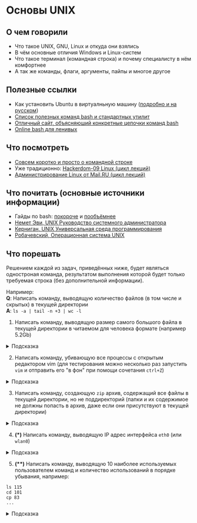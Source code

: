 # Основы UNIX

## О чем говорили
- Что такое UNIX, GNU, Linux и откуда они взялись
- В чём основные отличия Windows и Linux-систем
- Что такое терминал (командная строка) и почему специалисту в нём комфортнее
- А так же команды, флаги, аргументы, пайпы и многое другое

## Полезные ссылки
- Как установить Ubuntu в виртуалньную машину ([подробно и на русском](http://profitraders.com/Ubuntu/VirtualBoxUbuntuInstall.html))
- [Список полезных команд bash и стандартных утилит](http://isc.tsu.ru/lectures/unix/programs.html)
- [Отличный сайт, объясняюший конкретные цепочки команд bash](http://explainshell.com/)
- [Online bash для ленивых](https://www.tutorialspoint.com/execute_bash_online.php)

## Что посмотреть
- [Совсем коротко и просто о командной строке](https://vk.com/wall-30666517_1394414)
- Уже традиционно: [Hackerdom-09 Linux (цикл лекций)](https://www.youtube.com/playlist?list=PLU-TUGRFxOHjfl2oMuOjWutiAn1HT9Xfe)
- [Администрирование Linux от Mail.RU (цикл лекций)](https://www.youtube.com/playlist?list=PLrCZzMib1e9pun72f4KmFopzPs5pGB85_)

## Что почитать (основные источники информации)
- Гайды по bash: [покороче](http://citforum.ru/operating_systems/shell/index.shtml) и [пообъёмнее](http://rus-linux.net/MyLDP/BOOKS/abs-guide/flat/abs-book.html)
- [Немет Эви, UNIX Руководство системного администратора](https://www.ozon.ru/context/detail/id/7607778/)
- [Керниган, UNIX Универсальная среда программирования](https://www.ozon.ru/context/detail/id/33588284/)
- [Робачевский, Операционная система UNIX](https://www.ozon.ru/context/detail/id/2419365/)

## Что порешать
Решением каждой из задач, приведённых ниже, будет являться одностроная команда, результатом выполнения которой будет
только требуемая строка (без дополнительной информации).

Например:
</br> **Q**: Написать команду, выводящую количество файлов (в том числе и скрытых) в текущей директории 
</br> **A**: `ls -a | tail -n +3 | wc -l`

1. Написать команду, выводящую размер самого большого файла в текущей директории в читаемом для человека формате (например 5.2Gb) 
<details>
  <summary>Подсказка</summary>
  См. команды `du`, `head` \ `tail`, `sort`, `cut` \ `awk`
</details>

2. Написать команду, убивающую все процессы с открытым редактором vim (для тестирования можно несколько раз запустить `vim` и отправить
его "в фон" при помощи сочетания `ctrl+Z`)
<details>
  <summary>Подсказка</summary>
  См. команды `ps` \ `pgrep`, `kill`, `xargs`
</details>

3. Написать команду, создающую `zip` архив, содержащий все файлы в текущей директории, но не поддиректорий (папки и их содержимое
не должны попасть в архив, даже если они присутствуют в текущей директории)
<details>
  <summary>Подсказка</summary>
  См. команды `find`, `gzip`, `xargs`
</details>

4. **(\*)** Написать команду, выводящую IP адрес интерфейса `eth0` (или `wlan0`) 
  <details>
    <summary>Подсказка</summary>
    См. команды `ifconfig`, `grep`, `sed`,  `cut` \ `awk`
  </details>

5. **(\*\*)** Написать команду, выводящую 10 наиболее используемых пользователем команд и количество использований в порядке убывания, например:
  ```
  ls 115
  cd 101
  cp 83
  ...
  ```
  <details>
    <summary>Подсказка</summary>
    См. команды `history`, `uniq`, `sort`,  `awk`, `head`
  </details>

